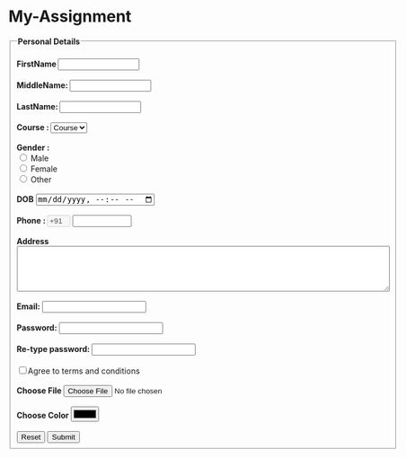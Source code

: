 # My-Assignment
<!DOCTYPE html>
<html lang="en">
<head>
    <meta charset="UTF-8">
    <meta http-equiv="X-UA-Compatible" content="IE=edge">
    <meta name="viewport" content="width=device-width, initial-scale=1.0">
    <title>Document</title>
</head>
<body>
        <form>     
        <fieldset>
            <legend><b>Personal Details </b></legend> <br> 
            <b> <label> FirstName </label>  </b>       
        <input type="text" name="firstname" size="15"/> <br> <br>  
        <b> <label> MiddleName: </label> </b>     
        <input type="text" name="middlename" size="15"/> <br> <br>  
        <b> <label> LastName: </label> </b>        
        <input type="text" name="lastname" size="15"/> <br> <br>  
        <label>   
       <b> Course :  </b>  
        </label>   
        <select>  
        <option value="Course">Course</option>  
        <option value="BCA">BCA</option>  
        <option value="BBA">BBA</option> 
        <option value="B.com">B.com</option> 
        <option value="B.Tech">B.Tech</option>  
        <option value="MBA">MBA</option>  
        <option value="MCA">MCA</option>  
        <option value="M.Tech">M.Tech</option>
        <option value="M.Phil">M.Phil</option>
        <option value="PhD">PhD</option>  
        </select>  
        <br>  
        <br>  
        <label>   
        <b>Gender :</b>  
        </label for="gender" ><br>  
        <input type="radio" name="gender"/> Male <br>  
        <input type="radio" name="gender"/> Female <br>  
        <input type="radio" name="gender"/> Other  
        <br>  
        <br>  
         <b> <label >DOB</label></b>
          <input type="datetime-local" name="" id="">
          <br> <br>
        <label>   
       <b> Phone : </b> 
        </label>  
        <input type="text" name="country code"  value="+91" size="2" disabled/>   
        <input type="tel" name="phone" maxlength="10"  size="10"/> <br> <br>  
        <b><label for="">Address </label></b>
        <br>  
        <textarea cols="80" rows="5" value="address">  
        </textarea>  
        <br> <br>  
        <b> <label>Email:</label> </b>
        <input type="email" id="email" name="email"/> <br>    
        <br>  
       <b> <label for="">Password:</label> </b>
        <input type="Password" id="pass" name="pass"> <br>   
        <br>  
        <b> <label for="">Re-type password:</label> </b>
        <input type="Password" id="repass" name="repass"> <br> <br>
        <input type="checkbox" name="" id="">Agree to terms and conditions
        <br><br>
        <b> <label for="">Choose File</label> </b>
        <input type="file" name="" id="">
        <br><br>
        <b> <label for="">Choose Color</label> </b>
        <input type="color" name="" id="">
        <br><br>
        <input type="reset" value="Reset"/> 
        <input type="button" value="Submit"/>  
        </fieldset>
        </form>  
</body>
</html>
